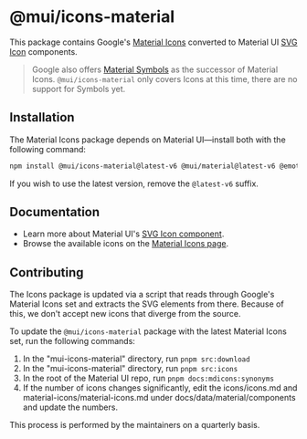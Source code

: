 # @mui/icons-material

This package contains Google's [Material Icons](https://fonts.google.com/icons?icon.set=Material+Icons) converted to Material UI [SVG Icon](https://mui.com/material-ui/icons/#svgicon) components.

> Google also offers [Material Symbols](https://fonts.google.com/icons?icon.set=Material+Symbols) as the successor of Material Icons. `@mui/icons-material` only covers Icons at this time, there are no support for Symbols yet.

## Installation

The Material Icons package depends on Material UI—install both with the following command:

<!-- #npm-tag-reference -->

```bash
npm install @mui/icons-material@latest-v6 @mui/material@latest-v6 @emotion/styled @emotion/react
```

If you wish to use the latest version, remove the `@latest-v6` suffix.

## Documentation

<!-- #host-reference -->

- Learn more about Material UI's [SVG Icon component](https://v6.mui.com/material-ui/icons/#svgicon).
- Browse the available icons on the [Material Icons page](https://v6.mui.com/material-ui/material-icons/).

## Contributing

The Icons package is updated via a script that reads through Google's Material Icons set and extracts the SVG elements from there. Because of this, we don't accept new icons that diverge from the source.

To update the `@mui/icons-material` package with the latest Material Icons set, run the following commands:

1. In the "mui-icons-material" directory, run `pnpm src:download`
2. In the "mui-icons-material" directory, run `pnpm src:icons`
3. In the root of the Material UI repo, run `pnpm docs:mdicons:synonyms`
4. If the number of icons changes significantly, edit the icons/icons.md and material-icons/material-icons.md under docs/data/material/components and update the numbers.

This process is performed by the maintainers on a quarterly basis.
